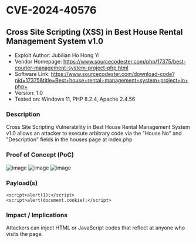 # CVE-2024-40576
## Cross Site Scripting (XSS) in Best House Rental Management System v1.0
- Exploit Author: Jubilian Ho Hong Yi
- Vendor Homepage: https://www.sourcecodester.com/php/17375/best-courier-management-system-project-php.html
- Software Link: https://www.sourcecodester.com/download-code?nid=17375&title=Best+house+rental+management+system+project+in+php+
- Version: 1.0
- Tested on: Windows 11, PHP 8.2.4, Apache 2.4.56

### Description
Cross Site Scripting Vulnerability in Best House Rental Management System v1.0 allows an attacker to execute arbitrary code via the "House No" and "Description" fields in the houses page at index.php

### Proof of Concept (PoC)
![image](https://github.com/user-attachments/assets/caf3b9ab-51b4-485f-9cd9-6c94ad4a5efd)
![image](https://github.com/user-attachments/assets/d5c533a6-eefb-45ae-b0af-1a16f16533bf)
![image](https://github.com/user-attachments/assets/8dc326b4-4b5b-4245-aa94-644955d1bcec)

### Payload(s)
```
<script>alert(1);</script>
<script>alert(document.cookie);</script>
```

### Impact / Implications
Attackers can inject HTML or JavaScript codes that reflect at anyone who visits the page.
